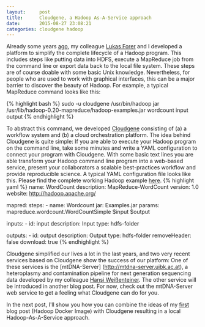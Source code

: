 ```yaml
---
layout:     post
title:      Cloudgene, a Hadoop As-A-Service approach
date:       2015-08-27 23:08:21
categories: cloudgene hadoop
---
```


Already some years  [ago](http://www.biomedcentral.com/1471-2105/13/200/abstract), my colleague [Lukas Forer](http://www.forer.it) and I developed a platform to simplify the complete lifecycle of a Hadoop program. This includes steps like putting data into HDFS, execute a MapReduce job from the command line or export data back to the local file system. These steps are of course doable with some basic Unix knowledge. Nevertheless, for people who are used to work with graphical interfaces, this can be a major barrier to discover the beauty of Hadoop. For example, a typical MapReduce command looks like this:

{% highlight bash %} 
sudo -u cloudgene /usr/bin/hadoop jar /usr/lib/hadoop-0.20-mapreduce/hadoop-examples.jar 
wordcount input output
{% endhighlight %}

To abstract this command, we developed [Cloudgene](http://cloudgene.uibk.ac.at) consisting of (a) a workflow system and (b) a cloud orchestration platform. The idea behind Cloudgene is quite simple: If you are able to execute your Hadoop program on the command line, take some minutes and write a YAML configuration to connect your program with Cloudgene. With some basic text lines you are able transform your Hadoop command line program into a web-based service, present your collaborators a scalable best-practices workflow and provide reproducible science.
A typical YAML configuration file looks like this. Please find the complete working Hadoop example [here](https://github.com/seppinho/mapreduce).
{% highlight yaml %} 
name: WordCount
description:  MapReduce-WordCount 
version: 1.0
website: http://hadoop.apache.org/

mapred:
  steps:
    - name: Wordcount
      jar: Examples.jar 
      params: mapreduce.wordcount.WordCountSimple $input $output
      
  inputs:
    - id: input
      description: Input
      type: hdfs-folder
      
  outputs:
    - id: output
      description: Output
      type: hdfs-folder
      removeHeader: false
      download: true
{% endhighlight %}  


Cloudgene simplified our lives a lot in the last years, and two very recent services based on Cloudgene show the success of our platform: One of these services is the [mtDNA-Server] (http://mtdna-server.uibk.ac.at), a heteroplasmy and contamination pipeline for next generation sequencing data developed by my colleague [Hansi Weißenteiner](haplogrep.uibk.ac.at).
The other service will  be introduced in another blog post. 
For now, check out the mtDNA-Server web service to get a feeling what Cloudgene can do for you.

In the next post, I'll show you how you can combine the ideas of my [first](http://seppinho.github.io/docker/hadoop/2015/08/26/docker-hadoop/) blog post (Hadoop Docker Image) with Cloudgene resulting in a local Hadoop-As-A-Service approach.
